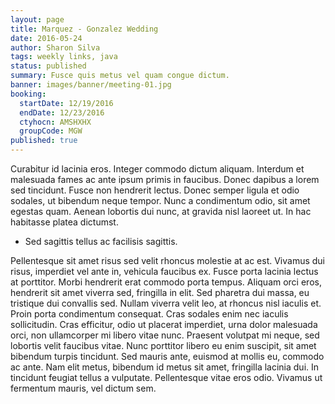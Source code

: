 ```yaml
---
layout: page
title: Marquez - Gonzalez Wedding
date: 2016-05-24
author: Sharon Silva
tags: weekly links, java
status: published
summary: Fusce quis metus vel quam congue dictum.
banner: images/banner/meeting-01.jpg
booking:
  startDate: 12/19/2016
  endDate: 12/23/2016
  ctyhocn: AMSHXHX
  groupCode: MGW
published: true
---
```

Curabitur id lacinia eros. Integer commodo dictum aliquam. Interdum et malesuada fames ac ante ipsum primis in faucibus. Donec dapibus a lorem sed tincidunt. Fusce non hendrerit lectus. Donec semper ligula et odio sodales, ut bibendum neque tempor. Nunc a condimentum odio, sit amet egestas quam. Aenean lobortis dui nunc, at gravida nisl laoreet ut. In hac habitasse platea dictumst.

* Sed sagittis tellus ac facilisis sagittis.

Pellentesque sit amet risus sed velit rhoncus molestie at ac est. Vivamus dui risus, imperdiet vel ante in, vehicula faucibus ex. Fusce porta lacinia lectus at porttitor. Morbi hendrerit erat commodo porta tempus. Aliquam orci eros, hendrerit sit amet viverra sed, fringilla in elit. Sed pharetra dui massa, eu tristique dui convallis sed. Nullam viverra velit leo, at rhoncus nisl iaculis et. Proin porta condimentum consequat.
Cras sodales enim nec iaculis sollicitudin. Cras efficitur, odio ut placerat imperdiet, urna dolor malesuada orci, non ullamcorper mi libero vitae nunc. Praesent volutpat mi neque, sed lobortis velit faucibus vitae. Nunc porttitor libero eu enim suscipit, sit amet bibendum turpis tincidunt. Sed mauris ante, euismod at mollis eu, commodo ac ante. Nam elit metus, bibendum id metus sit amet, fringilla lacinia dui. In tincidunt feugiat tellus a vulputate. Pellentesque vitae eros odio. Vivamus ut fermentum mauris, vel dictum sem.
